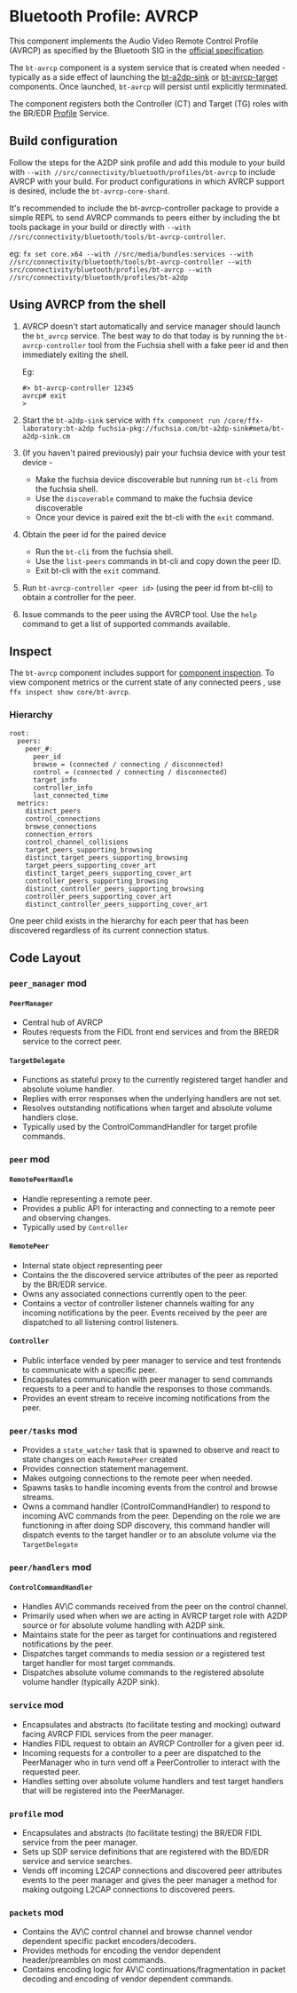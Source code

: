 # Bluetooth Profile: AVRCP

This component implements the Audio Video Remote Control Profile (AVRCP) as
specified by the Bluetooth SIG in the
[official specification](https://www.bluetooth.org/docman/handlers/downloaddoc.ashx?doc_id=457082).

The `bt-avrcp` component is a system service that is created when needed -
typically as a side effect of launching the
[bt-a2dp-sink](https://fuchsia.googlesource.com/fuchsia/+/HEAD/src/connectivity/bluetooth/profiles/bt-a2dp-sink/)
or
[bt-avrcp-target](https://fuchsia.googlesource.com/fuchsia/+/HEAD/src/connectivity/bluetooth/profiles/bt-avrcp-target/)
components. Once launched, `bt-avrcp` will persist until explicitly terminated.

The component registers both the Controller (CT) and Target (TG) roles with the
BR/EDR
[Profile](https://fuchsia.googlesource.com/fuchsia/+/HEAD/sdk/fidl/fuchsia.bluetooth.bredr/profile.fidl)
Service.

## Build configuration

Follow the steps for the A2DP sink profile and add this module to your build
with `--with //src/connectivity/bluetooth/profiles/bt-avrcp` to include AVRCP
with your build. For product configurations in which AVRCP support is desired, include the
`bt-avrcp-core-shard`.

It's recommended to include the bt-avrcp-controller package to provide a simple
REPL to send AVRCP commands to peers either by including the bt tools package in
your build or directly with `--with //src/connectivity/bluetooth/tools/bt-avrcp-controller`.

eg: `fx set core.x64 --with //src/media/bundles:services --with
//src/connectivity/bluetooth/tools/bt-avrcp-controller --with
src/connectivity/bluetooth/profiles/bt-avrcp --with
//src/connectivity/bluetooth/profiles/bt-a2dp`

## Using AVRCP from the shell

1.  AVRCP doesn't start automatically and service manager should launch the
    `bt_avrcp` service. The best way to do that today is by running the
    `bt-avrcp-controller` tool from the Fuchsia shell with a fake peer id and
    then immediately exiting the shell.

    Eg:

    ```
    #> bt-avrcp-controller 12345
    avrcp# exit
    >
    ```

1.  Start the `bt-a2dp-sink` service with `ffx component run
    /core/ffx-laboratory:bt-a2dp
    fuchsia-pkg://fuchsia.com/bt-a2dp-sink#meta/bt-a2dp-sink.cm`

1.  (If you haven't paired previously) pair your fuchsia device with your test
    device -

    -   Make the fuchsia device discoverable but running run `bt-cli` from the
        fuchsia shell.
    -   Use the `discoverable` command to make the fuchsia device discoverable
    -   Once your device is paired exit the bt-cli with the `exit` command.

1.  Obtain the peer id for the paired device

    -   Run the `bt-cli` from the fuchsia shell.
    -   Use the `list-peers` commands in bt-cli and copy down the peer ID.
    -   Exit bt-cli with the `exit` command.

1.  Run `bt-avrcp-controller <peer id>` (using the peer id from bt-cli) to
    obtain a controller for the peer.

1.  Issue commands to the peer using the AVRCP tool. Use the `help` command to
    get a list of supported commands available.

## Inspect

The `bt-avrcp` component includes support for
[component inspection](https://fuchsia.dev/fuchsia-src/development/diagnostics/inspect). To view
component metrics or the current state of any connected peers , use `ffx inspect show core/bt-avrcp`.

### Hierarchy

```
root:
  peers:
    peer_#:
      peer_id
      browse = (connected / connecting / disconnected)
      control = (connected / connecting / disconnected)
      target_info
      controller_info
      last_connected_time
  metrics:
    distinct_peers
    control_connections
    browse_connections
    connection_errors
    control_channel_collisions
    target_peers_supporting_browsing
    distinct_target_peers_supporting_browsing
    target_peers_supporting_cover_art
    distinct_target_peers_supporting_cover_art
    controller_peers_supporting_browsing
    distinct_controller_peers_supporting_browsing
    controller_peers_supporting_cover_art
    distinct_controller_peers_supporting_cover_art
```

One peer child exists in the hierarchy for each peer that has been discovered regardless of its
current connection status.

## Code Layout

### `peer_manager` mod

#### `PeerManager`

*   Central hub of AVRCP
*   Routes requests from the FIDL front end services and from the BREDR service
    to the correct peer.

#### `TargetDelegate`

*   Functions as stateful proxy to the currently registered target handler and
    absolute volume handler.
*   Replies with error responses when the underlying handlers are not set.
*   Resolves outstanding notifications when target and absolute volume handlers
    close.
*   Typically used by the ControlCommandHandler for target profile commands.

### `peer` mod

#### `RemotePeerHandle`

*   Handle representing a remote peer.
*   Provides a public API for interacting and connecting to a remote peer and
    observing changes.
*   Typically used by `Controller`

#### `RemotePeer`

*   Internal state object representing peer
*   Contains the the discovered service attributes of the peer as reported by
    the BR/EDR service.
*   Owns any associated connections currently open to the peer.
*   Contains a vector of controller listener channels waiting for any incoming
    notifications by the peer. Events received by the peer are dispatched to all
    listening control listeners.

#### `Controller`

*   Public interface vended by peer manager to service and test frontends to
    communicate with a specific peer.
*   Encapsulates communication with peer manager to send commands requests to a
    peer and to handle the responses to those commands.
*   Provides an event stream to receive incoming notifications from the peer.

### `peer/tasks` mod

*   Provides a `state_watcher` task that is spawned to observe and react to
    state changes on each `RemotePeer` created
*   Provides connection statement management.
*   Makes outgoing connections to the remote peer when needed.
*   Spawns tasks to handle incoming events from the control and browse streams.
*   Owns a command handler (ControlCommandHandler) to respond to incoming AVC
    commands from the peer. Depending on the role we are functioning in after
    doing SDP discovery, this command handler will dispatch events to the target
    handler or to an absolute volume via the `TargetDelegate`

### `peer/handlers` mod

#### `ControlCommandHandler`

*   Handles AV\C commands received from the peer on the control channel.
*   Primarily used when when we are acting in AVRCP target role with A2DP source
    or for absolute volume handling with A2DP sink.
*   Maintains state for the peer as target for continuations and registered
    notifications by the peer.
*   Dispatches target commands to media session or a registered test target
    handler for most target commands.
*   Dispatches absolute volume commands to the registered absolute volume
    handler (typically A2DP sink).

### `service` mod

*   Encapsulates and abstracts (to facilitate testing and mocking) outward
    facing AVRCP FIDL services from the peer manager.
*   Handles FIDL request to obtain an AVRCP Controller for a given peer id.
*   Incoming requests for a controller to a peer are dispatched to the
    PeerManager who in turn vend off a PeerController to interact with the
    requested peer.
*   Handles setting over absolute volume handlers and test target handlers that
    will be registered into the PeerManager.

### `profile` mod

*   Encapsulates and abstracts (to facilitate testing) the BR/EDR FIDL service
    from the peer manager.
*   Sets up SDP service definitions that are registered with the BD/EDR service
    and service searches.
*   Vends off incoming L2CAP connections and discovered peer attributes events
    to the peer manager and gives the peer manager a method for making outgoing
    L2CAP connections to discovered peers.

### `packets` mod

*   Contains the AV\C control channel and browse channel vendor dependent
    specific packet encoders/decoders.
*   Provides methods for encoding the vendor dependent header/preambles on most
    commands.
*   Contains encoding logic for AV\C continuations/fragmentation in packet
    decoding and encoding of vendor dependent commands.
